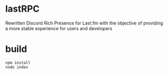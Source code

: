 # lastRPC 
Rewritten Discord Rich Presence for Last.fm with the objective of providing a more stable experience for users and developers

# build
```
npm install
node index
```
